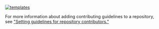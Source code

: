 [![templates](https://github.com/XTRABYTES/XCITE/blob/master/documentation/guide/form.png)](https://github.com/XTRABYTES/XCITE/new/master/.github/ISSUE_TEMPLATE)

For more information about adding contributing guidelines to a repository, 
 see ["Setting guidelines for repository contributors."](https://github.com/XTRABYTES/XCITE/blob/master/CONTRIBUTING.md)
